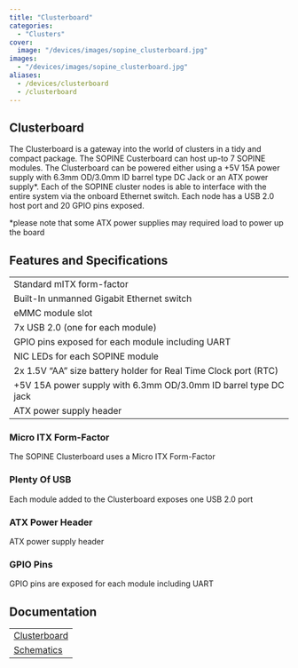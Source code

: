 ```yaml
---
title: "Clusterboard"
categories: 
  - "Clusters"
cover: 
  image: "/devices/images/sopine_clusterboard.jpg"
images:
  - "/devices/images/sopine_clusterboard.jpg"
aliases:
  - /devices/clusterboard
  - /clusterboard
---
```


## Clusterboard

The Clusterboard is a gateway into the world of clusters in a tidy and compact package. The SOPINE Custerboard can host up-to 7 SOPINE modules. The Clusterboard can be powered either using a +5V 15A power supply with 6.3mm OD/3.0mm ID barrel type DC Jack or an ATX power supply*. Each of the SOPINE cluster nodes is able to interface with the entire system via the onboard Ethernet switch. Each node has a USB 2.0 host port and  20 GPIO pins exposed.

*please note that some ATX power supplies may required load to power up the board

## Features and Specifications

|     |
| --- |
| Standard mITX form-factor |
| Built-In unmanned Gigabit Ethernet switch |
| eMMC module slot |
| 7x USB 2.0 (one for each module) |
| GPIO pins exposed for each module including UART |
| NIC LEDs for each SOPINE module |
| 2x 1.5V “AA” size battery holder for Real Time Clock port (RTC) |
| +5V 15A power supply with 6.3mm OD/3.0mm ID barrel type DC jack |
| ATX power supply header |

### Micro ITX Form-Factor

The SOPINE Clusterboard uses a Micro ITX Form-Factor

### Plenty Of USB

Each module added to the Clusterboard exposes one USB 2.0 port

### ATX Power Header

ATX power supply header

### GPIO Pins

GPIO pins are exposed for each module including UART

## Documentation

|     |
| --- |
| [Clusterboard](/documentation/Clusterboard/) |
| [Schematics](/documentation/Clusterboard/Schematics/) |
